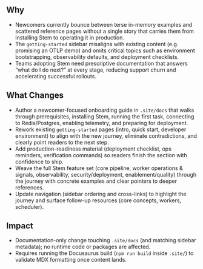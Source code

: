 ## Why
- Newcomers currently bounce between terse in-memory examples and scattered reference pages without a single story that carries them from installing Stem to operating it in production.
- The `getting-started` sidebar misaligns with existing content (e.g. promising an OTLP demo) and omits critical topics such as environment bootstrapping, observability defaults, and deployment checklists.
- Teams adopting Stem need prescriptive documentation that answers “what do I do next?” at every stage, reducing support churn and accelerating successful rollouts.

## What Changes
- Author a newcomer-focused onboarding guide in `.site/docs` that walks through prerequisites, installing Stem, running the first task, connecting to Redis/Postgres, enabling telemetry, and preparing for deployment.
- Rework existing `getting-started` pages (intro, quick start, developer environment) to align with the new journey, eliminate contradictions, and clearly point readers to the next step.
- Add production-readiness material (deployment checklist, ops reminders, verification commands) so readers finish the section with confidence to ship.
- Weave the full Stem feature set (core pipeline, worker operations & signals, observability, security/deployment, enablement/quality) through the journey with concrete examples and clear pointers to deeper references.
- Update navigation (sidebar ordering and cross-links) to highlight the journey and surface follow-up resources (core concepts, workers, scheduler).

## Impact
- Documentation-only change touching `.site/docs` (and matching sidebar metadata); no runtime code or packages are affected.
- Requires running the Docusaurus build (`npm run build` inside `.site/`) to validate MDX formatting once content lands.
